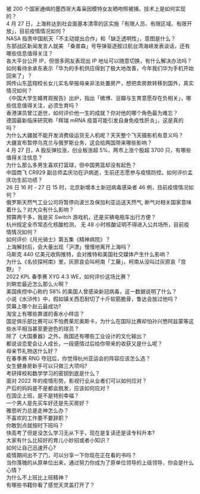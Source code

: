 被 200 个国家通缉的墨西哥大毒枭因模特女友晒吻照被捕，技术上是如何实现的？  
4 月 27 日，上海称达到社会面基本清零的区实施「有限人员、有限区域、有限开放」，目前疫情情况如何？  
NASA 指责中国航天「不主动提出合作」和「缺乏透明性」，意图是什么？  
东部战区新闻发言人就美 「桑普森」号导弹驱逐舰过航台湾海峡发表谈话，还有哪些信息值得关注？  
各大平台公开 IP，但很多网友表现出 IP 地址可以随意切换，有什么解决办法吗？  
如何看待余承东表示「华为的手机供应得到了极大地改善，今年我们华为手机开始回来了」？  
网传山东蓝翔校长女儿实名举报母亲非法处置房产，想把卖房款转移到国外，真实情况如何？  
《中国大学生婚育观报告》出炉，指出「微博、豆瓣与生育意愿存在负相关」，哪些信息值得关注，必须生育吗？  
香港演员曾江逝世，如何评价他一生的成就？你对他的哪个角色最为难忘？  
德国最新临床研究称「辉瑞 mRNA 疫苗可能引发自身免疫性肝炎」，这是真的吗？  
为什么大疆就不能开发消费级运货无人机呢？天天整个飞天摄影机有意义吗？  
大疆宣布暂停乌克兰与俄罗斯业务，这会给两国带来哪些影响？  
4 月 27 日，A 股反弹拉涨，创业板涨超 5%，两市上涨个股超 3700 只，有哪些值得关注信息？  
为什么那么多男生喜欢打篮球，但中国男篮却没有起色？  
中国商飞 CR929 副总师孟庆功在沪病逝，生前还志愿参与疫情防控。如何评价孟庆功生前功绩？  
26 日 16 时 - 27 日 15 时，北京新增本土新冠病毒感染者 46 例，目前疫情情况如何？  
俄罗斯天然气工业公司将暂停向波兰及保加利亚运送天然气, 断气对相关国家意味着什么？对大众有什么影响？  
预算两千多，我是买 Switch 游戏机，还是买辆电瓶车出行方便？  
杭州规定全市常态化核酸检测， 无 48 小时核酸证明不得进入公共场所，目前疫情情况如何？  
如何评价《月光骑士》第五集《精神病院》？  
上海解封后，会大量出现「沪漂」慢慢地离开上海吗？  
马斯克 440 亿美元收购推特，会对推特和美国社交媒体产生什么影响？  
为什么《名侦探柯南》里，灰原哀会叫柯南「工藤」，柯南从没叫过灰原哀「宫野」？  
2022 KPL 春季赛 XYG 4:3 WE，如何评价这场比赛？  
刘畊宏最近怎么那么火啊？  
美国疾控中心称约 58% 的美国人曾感染新冠病毒，这一数据说明了什么？  
小说《水浒传》中，假如镇关西忍耐切了十斤软筋脆骨，鲁达会放过他吗？  
荧幕上哪个赵云最成功?  
淘宝上有哪些靠谱的香水小样店？  
国足俱乐部比赛可以不怕费莱尼奥斯卡，为什么在国际比赛却怕孙兴慜阿兹蒙等这些水平相当甚至更逊色的球员？  
除了《大国重器》之外，我国还有哪些工业设计的文化输出？  
都说谈恋爱会让人成长，一段感情过后给你带来的收获又是什么呢？  
母亲节礼物送什么好？  
在春季赛 RNG 夺冠后，你觉得杭州亚运会的阵容应该怎么选？  
女生健身房新手可以只做三大项吗?  
考研择校和数学学习的密钥到底是什么？  
面对 2022 年的疫情形势，影视行业从业者们可以如何应对？  
产后的妈妈是不是都会脱发，应该如何应对？  
在国企上班，是不是特别幸福？  
一个男人是先买车好还是先买房好？  
雅思听力总是走神怎么办？  
不喜欢的工作要不要辞职？  
你敢到点就按时下班吗？  
快高考了但是没怎么学习无从下手，现在是复读还是读专科升本?  
大家有什么比较好的育儿小妙招或者小知识？  
如何让自己迅速开心?  
疫情期间出不了门，可以分享一下你现在正在看的书吗？  
当你落魄的从原单位出来，通过努力你成为了原单位领导的上级领导，你会是什么心情？  
为什么不上班比上班精神？  
有哪些书籍你看了感觉天灵盖打开了？  

